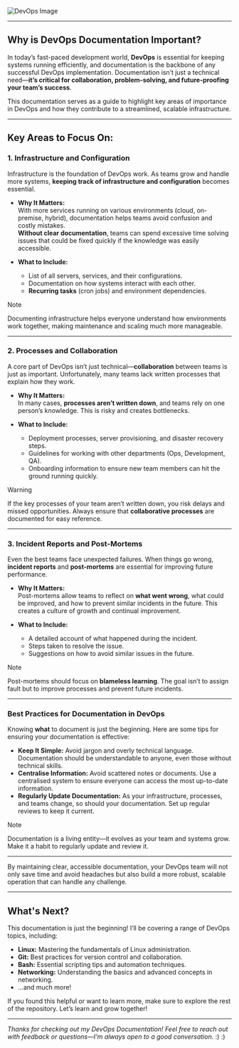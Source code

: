 
![DevOps Image](https://github.com/user-attachments/assets/91661fe9-6562-4dc5-a763-ae33257e4335)

---

## Why is DevOps Documentation Important?

In today’s fast-paced development world, **DevOps** is essential for keeping systems running efficiently, and documentation is the backbone of any successful DevOps implementation. Documentation isn’t just a technical need—**it’s critical for collaboration, problem-solving, and future-proofing your team’s success**.

This documentation serves as a guide to highlight key areas of importance in DevOps and how they contribute to a streamlined, scalable infrastructure.

---

## Key Areas to Focus On:

### 1. Infrastructure and Configuration

Infrastructure is the foundation of DevOps work. As teams grow and handle more systems, **keeping track of infrastructure and configuration** becomes essential.

- **Why It Matters:**  
  With more services running on various environments (cloud, on-premise, hybrid), documentation helps teams avoid confusion and costly mistakes.  
  **Without clear documentation**, teams can spend excessive time solving issues that could be fixed quickly if the knowledge was easily accessible.

- **What to Include:**
  - List of all servers, services, and their configurations.
  - Documentation on how systems interact with each other.
  - **Recurring tasks** (cron jobs) and environment dependencies.

> [!NOTE]
> Documenting infrastructure helps everyone understand how environments work together, making maintenance and scaling much more manageable.

---

### 2. Processes and Collaboration

A core part of DevOps isn’t just technical—**collaboration** between teams is just as important. Unfortunately, many teams lack written processes that explain how they work.

- **Why It Matters:**  
  In many cases, **processes aren’t written down**, and teams rely on one person’s knowledge. This is risky and creates bottlenecks.

- **What to Include:**
  - Deployment processes, server provisioning, and disaster recovery steps.
  - Guidelines for working with other departments (Ops, Development, QA).
  - Onboarding information to ensure new team members can hit the ground running quickly.

>[!WARNING] 
> If the key processes of your team aren’t written down, you risk delays and missed opportunities. Always ensure that **collaborative processes** are documented for easy reference.

---

### 3. Incident Reports and Post-Mortems

Even the best teams face unexpected failures. When things go wrong, **incident reports** and **post-mortems** are essential for improving future performance.

- **Why It Matters:**  
  Post-mortems allow teams to reflect on **what went wrong**, what could be improved, and how to prevent similar incidents in the future. This creates a culture of growth and continual improvement.

- **What to Include:**
  - A detailed account of what happened during the incident.
  - Steps taken to resolve the issue.
  - Suggestions on how to avoid similar issues in the future.

> [!NOTE]
> Post-mortems should focus on **blameless learning**. The goal isn’t to assign fault but to improve processes and prevent future incidents.

---

### Best Practices for Documentation in DevOps

Knowing **what** to document is just the beginning. Here are some tips for ensuring your documentation is effective:

- **Keep It Simple:** Avoid jargon and overly technical language. Documentation should be understandable to anyone, even those without technical skills.
- **Centralise Information:** Avoid scattered notes or documents. Use a centralised system to ensure everyone can access the most up-to-date information.
- **Regularly Update Documentation:** As your infrastructure, processes, and teams change, so should your documentation. Set up regular reviews to keep it current.

> [!NOTE]
> Documentation is a living entity—it evolves as your team and systems grow. Make it a habit to regularly update and review it.

---

By maintaining clear, accessible documentation, your DevOps team will not only save time and avoid headaches but also build a more robust, scalable operation that can handle any challenge.


---

## What's Next?

This documentation is just the beginning! I’ll be covering a range of DevOps topics, including:

- **Linux:** Mastering the fundamentals of Linux administration.
- **Git:** Best practices for version control and collaboration.
- **Bash:** Essential scripting tips and automation techniques.
- **Networking:** Understanding the basics and advanced concepts in networking.
- ...and much more!


If you found this helpful or want to learn more, make sure to explore the rest of the repository. Let’s learn and grow together!

---

_Thanks for checking out my DevOps Documentation! Feel free to reach out with feedback or questions—I'm always open to a good conversation._ :) :)
